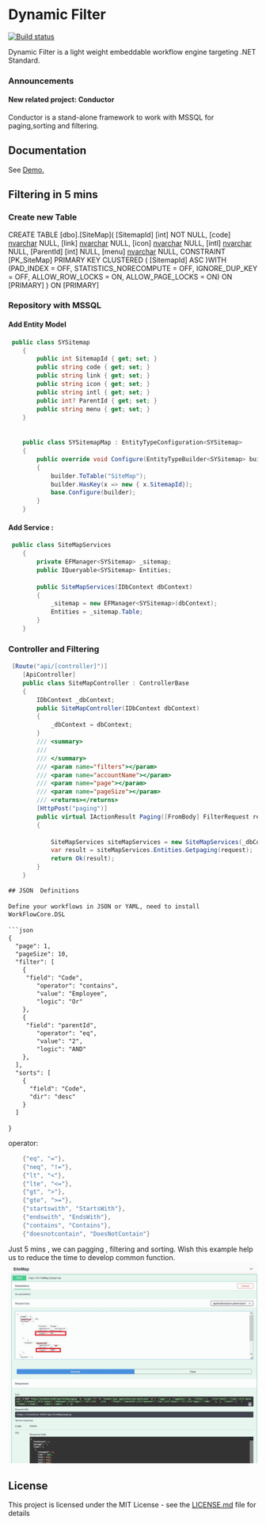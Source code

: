 # Dynamic Filter

[![Build status](https://ci.appveyor.com/api/projects/status/xnby6p5v4ur04u76?svg=true)](https://ci.appveyor.com/project/danielgerlag/workflow-core)

Dynamic Filter is a light weight embeddable workflow engine targeting .NET Standard.

### Announcements

#### New related project: Conductor
Conductor is a stand-alone framework to work with MSSQL for paging,sorting and filtering.



## Documentation

See [Demo.](http://dynamic-demo.azurewebsites.net/swagger/index.html)

## Filtering in 5 mins 
### Create new Table 

CREATE TABLE [dbo].[SiteMap](
	[SitemapId] [int] NOT NULL,
	[code] [nvarchar](50) NULL,
	[link] [nvarchar](50) NULL,
	[icon] [nvarchar](25) NULL,
	[intl] [nvarchar](50) NULL,
	[ParentId] [int] NULL,
	[menu] [nvarchar](500) NULL,
 CONSTRAINT [PK_SiteMap] PRIMARY KEY CLUSTERED 
(
	[SitemapId] ASC
)WITH (PAD_INDEX = OFF, STATISTICS_NORECOMPUTE = OFF, IGNORE_DUP_KEY = OFF, ALLOW_ROW_LOCKS = ON, ALLOW_PAGE_LOCKS = ON) ON [PRIMARY]
) ON [PRIMARY]


### Repository with MSSQL 

#### Add Entity Model 

```csharp
 public class SYSitemap 
    {
        public int SitemapId { get; set; }
        public string code { get; set; }
        public string link { get; set; }
        public string icon { get; set; }
        public string intl { get; set; }
        public int? ParentId { get; set; }
        public string menu { get; set; }
    }


    public class SYSitemapMap : EntityTypeConfiguration<SYSitemap>
    {
        public override void Configure(EntityTypeBuilder<SYSitemap> builder)
        {
            builder.ToTable("SiteMap");
            builder.HasKey(x => new { x.SitemapId});
            base.Configure(builder);
        }
    }
```
#### Add Service : 

```c#
 public class SiteMapServices
    {
        private EFManager<SYSitemap> _sitemap;
        public IQueryable<SYSitemap> Entities;

        public SiteMapServices(IDbContext dbContext)
        {
            _sitemap = new EFManager<SYSitemap>(dbContext);
            Entities = _sitemap.Table;
        }
    }
```

### Controller and Filtering 

```C#
 [Route("api/[controller]")]
    [ApiController]
    public class SiteMapController : ControllerBase
    {
        IDbContext _dbContext;
        public SiteMapController(IDbContext dbContext)
        {
            _dbContext = dbContext;
        }
        /// <summary>
        /// 
        /// </summary>
        /// <param name="filters"></param>
        /// <param name="accountName"></param>
        /// <param name="page"></param>
        /// <param name="pageSize"></param>
        /// <returns></returns>
        [HttpPost("paging")]
        public virtual IActionResult Paging([FromBody] FilterRequest request)
        {
        
            SiteMapServices siteMapServices = new SiteMapServices(_dbContext);
            var result = siteMapServices.Entities.Getpaging(request);
            return Ok(result);
        }
    }
```
```
## JSON  Definitions

Define your workflows in JSON or YAML, need to install WorkFlowCore.DSL

```json
{
  "page": 1,
  "pageSize": 10,
  "filter": [
    {
     "field": "Code",
		"operator": "contains",
		"value": "Employee",
		"logic": "Or"
    },
	{
     "field": "parentId",
		"operator": "eq",
		"value": "2",
		"logic": "AND"
    },
  ],
  "sorts": [
    {
      "field": "Code",
      "dir": "desc"
    }
  ]

}
```
operator:
```c#
    {"eq", "="},
    {"neq", "!="},
    {"lt", "<"},
    {"lte", "<="},
    {"gt", ">"},
    {"gte", ">="},
    {"startswith", "StartsWith"},
    {"endswith", "EndsWith"},
    {"contains", "Contains"},
    {"doesnotcontain", "DoesNotContain"}
```

Just 5 mins , we can pagging , filtering and sorting. Wish this example help us to reduce the time to develop common function.
<kbd>
<img src="https://github.com/hoaiduc2304/DynamicFilter/blob/main/Images/swagger1.jpg" alt="Dynamic Filter" />
</kbd>
## License

This project is licensed under the MIT License - see the [LICENSE.md](LICENSE.md) file for details
